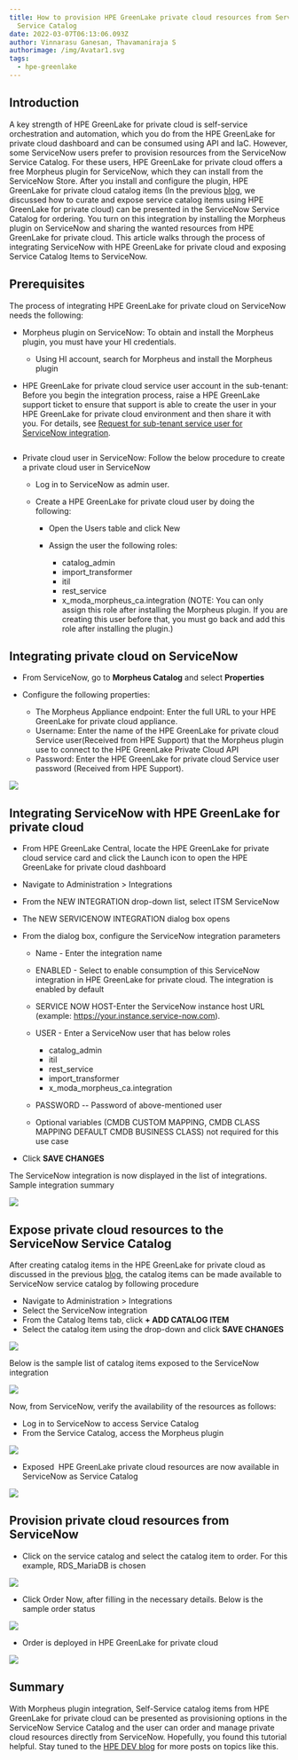 ```yaml
---
title: How to provision HPE GreenLake private cloud resources from ServiceNow
  Service Catalog
date: 2022-03-07T06:13:06.093Z
author: Vinnarasu Ganesan, Thavamaniraja S
authorimage: /img/Avatar1.svg
tags:
  - hpe-greenlake
---
```

## Introduction

A key strength of HPE GreenLake for private cloud is self-service
orchestration and automation, which you do from the HPE GreenLake for
private cloud dashboard and can be consumed using API and IaC. However,
some ServiceNow users prefer to provision resources from the ServiceNow
Service Catalog. For these users, HPE GreenLake for private cloud offers
a free Morpheus plugin for ServiceNow, which they can install from the
ServiceNow Store. After you install and configure the plugin, HPE
GreenLake for private cloud catalog items (In the previous
[blog](https://developer.hpe.com/blog/curate-and-expose-service-catalog-items-using-hpe-greenlake-for-private-cloud/),
we discussed how to curate and expose service catalog items using
HPE GreenLake for private cloud) can be presented in the ServiceNow
Service Catalog for ordering. You turn on this integration by installing
the Morpheus plugin on ServiceNow and sharing the wanted resources
from HPE GreenLake for private cloud. This article walks through the
process of integrating ServiceNow with HPE GreenLake for private cloud
and exposing Service Catalog Items to ServiceNow.

## Prerequisites

The process of integrating HPE GreenLake for private cloud on ServiceNow
needs the following:

* Morpheus plugin on ServiceNow: To obtain and install the Morpheus
  plugin, you must have your HI credentials.

  * Using HI account, search for Morpheus and install the Morpheus
    plugin
* HPE GreenLake for private cloud service user account in the
  sub-tenant: Before you begin the integration process, raise a HPE
  GreenLake support ticket to ensure that support is able to create
  the user in your HPE GreenLake for private cloud environment and
  then share it with you. For details, see [Request for sub-tenant
  service user for ServiceNow
  integration](https://support.hpe.com/hpesc/public/docDisplay?docId=a00092451en_us&page=request-for-subtenant-service-user-for-servicenow-integration.html).

```{=html}

```

* Private cloud user in ServiceNow: Follow the below procedure to
  create a private cloud user in ServiceNow

  * Log in to ServiceNow as admin user.
  * Create a HPE GreenLake for private cloud user by doing the
    following:

    * Open the Users table and click New
    * Assign the user the following roles:

      * catalog_admin
      * import_transformer
      * itil
      * rest_service
      * x_moda_morpheus_ca.integration (NOTE: You can only
        assign this role after installing the Morpheus plugin.
        If you are creating this user before that, you must go
        back and add this role after installing the plugin.)

## Integrating private cloud on ServiceNow

* From ServiceNow, go to **Morpheus Catalog** and select
  **Properties**
* Configure the following properties:

  * The Morpheus Appliance endpoint: Enter the full URL to your HPE
    GreenLake for private cloud appliance.
  * Username: Enter the name of the HPE GreenLake for private cloud
    Service user(Received from HPE Support) that the Morpheus plugin
    use to connect to the HPE GreenLake Private Cloud API
  * Password: Enter the HPE GreenLake for private cloud Service user
    password (Received from HPE Support).

![](/img/figure1.png)

## Integrating ServiceNow with HPE GreenLake for private cloud

* From HPE GreenLake Central, locate the HPE GreenLake for private
  cloud service card and click the Launch icon to open the HPE
  GreenLake for private cloud dashboard
* Navigate to Administration > Integrations
* From the NEW INTEGRATION drop-down list, select ITSM ServiceNow
* The NEW SERVICENOW INTEGRATION dialog box opens
* From the dialog box, configure the ServiceNow integration parameters

  * Name - Enter the integration name
  * ENABLED - Select to enable consumption of this ServiceNow
    integration in HPE GreenLake for private cloud. The integration
    is enabled by default
  * SERVICE NOW HOST-Enter the ServiceNow instance host URL
    (example: https://your.instance.service-now.com).
  * USER - Enter a ServiceNow user that has below roles

    * catalog_admin
    * itil
    * rest_service
    * import_transformer
    * x_moda_morpheus_ca.integration
  * PASSWORD -- Password of above-mentioned user
  * Optional variables (CMDB CUSTOM MAPPING, CMDB CLASS MAPPING
    DEFAULT CMDB BUSINESS CLASS) not required for this use case
* Click **SAVE CHANGES**

The ServiceNow integration is now displayed in the list of integrations.
Sample integration summary

![](/img/figure2.png)

## Expose private cloud resources to the ServiceNow Service Catalog

After creating catalog items in the HPE GreenLake for private cloud as
discussed in the previous
[blog](https://developer.hpe.com/blog/curate-and-expose-service-catalog-items-using-hpe-greenlake-for-private-cloud/),
the catalog items can be made available to ServiceNow service catalog by
following procedure

* Navigate to Administration > Integrations
* Select the ServiceNow integration
* From the Catalog Items tab, click **+ ADD CATALOG ITEM**
* Select the catalog item using the drop-down and click **SAVE CHANGES**

![](/img/figure3.png)

Below is the sample list of catalog items exposed to the ServiceNow
integration

![](/img/figure4.png)

Now, from ServiceNow, verify the availability of the resources as
follows:

* Log in to ServiceNow to access Service Catalog
* From the Service Catalog, access the Morpheus plugin

![](/img/figure5.png)


* Exposed  HPE GreenLake private cloud resources are now available in
  ServiceNow as Service Catalog

![](/img/figure6.png)


## Provision private cloud resources from ServiceNow

* Click on the service catalog and select the catalog item to order.
  For this example, RDS_MariaDB is chosen

![](/img/figure7.png)

* Click Order Now, after filling in the necessary details. Below is the
  sample order status

![](/img/figure8.png)

* Order is deployed in HPE GreenLake for private cloud

![](/img/figure9.png)

## Summary

With Morpheus plugin integration, Self-Service catalog items from HPE
GreenLake for private cloud can be presented as provisioning options in
the ServiceNow Service Catalog and the user can order and manage private
cloud resources directly from ServiceNow. Hopefully, you found this
tutorial helpful. Stay tuned to the [HPE DEV
blog](https://developer.hpe.com/blog) for more posts on topics like
this.